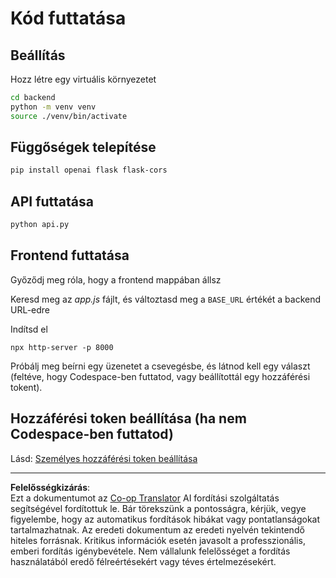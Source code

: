 <!--
CO_OP_TRANSLATOR_METADATA:
{
  "original_hash": "a7b7f54b13f9e6683a844d173ffdd766",
  "translation_date": "2025-08-29T13:04:32+00:00",
  "source_file": "9-chat-project/solution/README.md",
  "language_code": "hu"
}
-->
# Kód futtatása

## Beállítás

Hozz létre egy virtuális környezetet

```sh
cd backend
python -m venv venv
source ./venv/bin/activate
```

## Függőségek telepítése

```sh
pip install openai flask flask-cors 
```

## API futtatása

```sh
python api.py
```

## Frontend futtatása

Győződj meg róla, hogy a frontend mappában állsz

Keresd meg az *app.js* fájlt, és változtasd meg a `BASE_URL` értékét a backend URL-edre

Indítsd el

```
npx http-server -p 8000
```

Próbálj meg beírni egy üzenetet a csevegésbe, és látnod kell egy választ (feltéve, hogy Codespace-ben futtatod, vagy beállítottál egy hozzáférési tokent).

## Hozzáférési token beállítása (ha nem Codespace-ben futtatod)

Lásd: [Személyes hozzáférési token beállítása](https://docs.github.com/en/authentication/keeping-your-account-and-data-secure/managing-your-personal-access-tokens)

---

**Felelősségkizárás**:  
Ezt a dokumentumot az [Co-op Translator](https://github.com/Azure/co-op-translator) AI fordítási szolgáltatás segítségével fordítottuk le. Bár törekszünk a pontosságra, kérjük, vegye figyelembe, hogy az automatikus fordítások hibákat vagy pontatlanságokat tartalmazhatnak. Az eredeti dokumentum az eredeti nyelvén tekintendő hiteles forrásnak. Kritikus információk esetén javasolt a professzionális, emberi fordítás igénybevétele. Nem vállalunk felelősséget a fordítás használatából eredő félreértésekért vagy téves értelmezésekért.